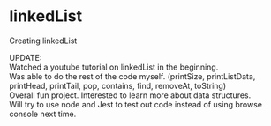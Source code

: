 # linkedList
Creating linkedList  

UPDATE:  
Watched a youtube tutorial on linkedList in the beginning.  
Was able to do the rest of the code myself. (printSize, printListData, printHead, printTail, pop, contains, find, removeAt, toString)  
Overall fun project. Interested to learn more about data structures.  
Will try to use node and Jest to test out code instead of using browse console next time.  
